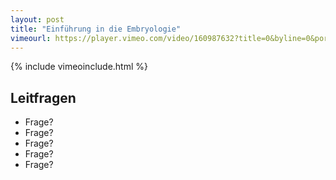 ```yaml
---
layout: post
title: "Einführung in die Embryologie"
vimeourl: https://player.vimeo.com/video/160987632?title=0&byline=0&portrait=0
---
```

{% include vimeoinclude.html %}

## Leitfragen
- Frage?
- Frage?
- Frage?
- Frage?
- Frage?

